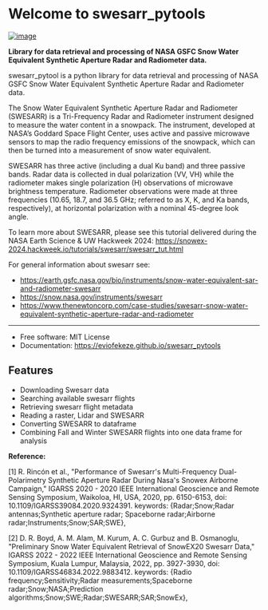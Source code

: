 # Welcome to swesarr_pytools


[![image](https://img.shields.io/pypi/v/swesarr_pytools.svg)](https://pypi.python.org/pypi/swesarr_pytools)


**Library for data retrieval and processing of NASA GSFC Snow Water Equivalent Synthetic Aperture Radar and Radiometer data.**

swesarr_pytool is a python library for data retrieval and processing of NASA GSFC Snow Water Equivalent Synthetic Aperture Radar and Radiometer data.

The Snow Water Equivalent Synthetic Aperture Radar and Radiometer (SWESARR) is a Tri-Frequency Radar and Radiometer
instrument designed to measure the water content in a snowpack. The instrument, developed at NASA’s Goddard Space Flight
Center, uses active and passive microwave sensors to map the radio frequency emissions of the snowpack, which can then be turned into a measurement of
snow water equivalent.

SWESARR has three active (including a dual Ku band) and three passive bands. Radar data is collected in dual polarization
(VV, VH) while the radiometer makes single polarization (H) observations of microwave brightness temperature. Radiometer
observations were made at three frequencies (10.65, 18.7, and 36.5 GHz; referred to as X, K, and Ka bands,
respectively), at horizontal polarization with a nominal 45-degree look angle.

To learn more about SWESARR, please see this tutorial delivered during the NASA Earth Science & UW Hackweek 2024:
<https://snowex-2024.hackweek.io/tutorials/swesarr/swesarr_tut.html>

For general information about swesarr see:

- <https://earth.gsfc.nasa.gov/bio/instruments/snow-water-equivalent-sar-and-radiometer-swesarr>
- <https://snow.nasa.gov/instruments/swesarr>
- <https://www.thenewtoncorp.com/case-studies/swesarr-snow-water-equivalent-synthetic-aperture-radar-and-radiometer>

---
-   Free software: MIT License
-   Documentation: <https://eviofekeze.github.io/swesarr_pytools>


## Features
- Downloading Swesarr data
- Searching available swesarr flights
- Retrieving swesarr flight metadata
- Reading a raster, Lidar and SWESARR
- Converting SWESARR to dataframe
- Combining Fall and Winter SWESARR flights into one data frame for analysis



**Reference:**

[1] R. Rincón et al., "Performance of Swesarr's Multi-Frequency Dual-Polarimetry Synthetic Aperture Radar During Nasa's
Snowex Airborne Campaign," IGARSS 2020 - 2020 IEEE International Geoscience and Remote Sensing Symposium, Waikoloa, HI,
USA, 2020, pp. 6150-6153, doi: 10.1109/IGARSS39084.2020.9324391. keywords: {Radar;Snow;Radar antennas;Synthetic aperture
radar; Spaceborne radar;Airborne radar;Instruments;Snow;SAR;SWE},

[2] D. R. Boyd, A. M. Alam, M. Kurum, A. C. Gurbuz and B. Osmanoglu, "Preliminary Snow Water Equivalent Retrieval of
SnowEX20 Swesarr Data," IGARSS 2022 - 2022 IEEE International Geoscience and Remote Sensing Symposium, Kuala Lumpur,
Malaysia, 2022, pp. 3927-3930, doi: 10.1109/IGARSS46834.2022.9883412. keywords: {Radio frequency;Sensitivity;Radar
measurements;Spaceborne radar;Snow;NASA;Prediction algorithms;Snow;SWE;Radar;SWESARR;SAR;SnowEx},
